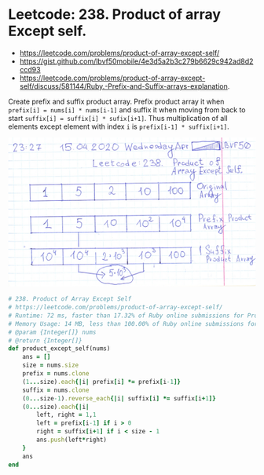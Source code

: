 # Leetcode: 238. Product of array Except self.

- https://leetcode.com/problems/product-of-array-except-self/
- https://gist.github.com/lbvf50mobile/4e3d5a2b3c279b6629c942ad8d2ccd93
- https://leetcode.com/problems/product-of-array-except-self/discuss/581144/Ruby.-Prefix-and-Suffix-arrays-explanation.

Create prefix and suffix product array. Prefix product array it when `prefix[i] = nums[i] * nums[i-1]` and suffix it when moving from back to start `suffix[i] = suffix[i] * sufix[i+1]`. Thus multiplication of all elements except element with index `i` is `prefix[i-1] * suffix[i+1]`.

![prefix and suffix product arrays](lc238.png)

```Ruby
# 238. Product of Array Except Self
# https://leetcode.com/problems/product-of-array-except-self/
# Runtime: 72 ms, faster than 17.32% of Ruby online submissions for Product of Array Except Self.
# Memory Usage: 14 MB, less than 100.00% of Ruby online submissions for Product of Array Except Self.
# @param {Integer[]} nums
# @return {Integer[]}
def product_except_self(nums)
    ans = []
    size = nums.size
    prefix = nums.clone
    (1...size).each{|i| prefix[i] *= prefix[i-1]}
    suffix = nums.clone
    (0...size-1).reverse_each{|i| suffix[i] *= suffix[i+1]}
    (0...size).each{|i|
        left, right = 1,1
        left = prefix[i-1] if i > 0
        right = suffix[i+1] if i < size - 1
        ans.push(left*right)
    }
    ans
end
```